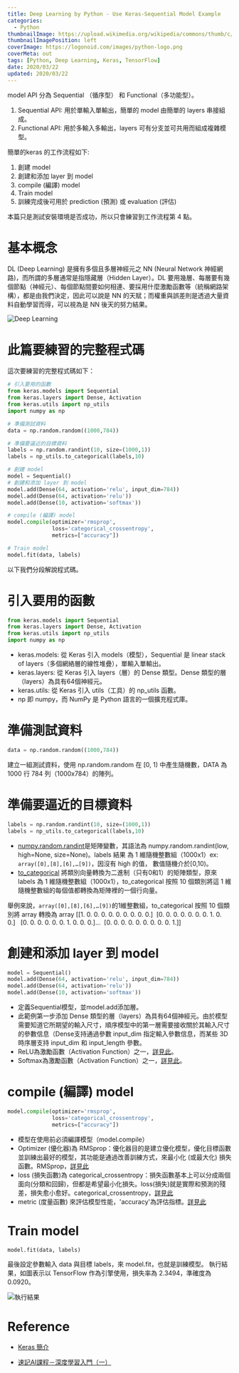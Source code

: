 ```yaml
---
title: Deep Learning by Python - Use Keras-Sequential Model Example
categories:
  - Python
thumbnailImage: https://upload.wikimedia.org/wikipedia/commons/thumb/c/c3/Python-logo-notext.svg/768px-Python-logo-notext.svg.png
thumbnailImagePosition: left
coverImage: https://logonoid.com/images/python-logo.png
coverMeta: out
tags: [Python, Deep Learning, Keras, TensorFlow]
date: 2020/03/22
updated: 2020/03/22
---
```


model API 分為 Sequential （循序型） 和 Functional（多功能型）。

1. Sequential API: 用於單輸入單輸出，簡單的 model 由簡單的 layers 串接組成。
2. Functional API: 用於多輸入多輸出，layers 可有分支並可共用而組成複雜模型。

簡單的keras 的工作流程如下:

1. 創建 model
2. 創建和添加 layer 到 model
3. compile (編譯) model
4. Train model
5. 訓練完成後可用於 prediction (預測) 或 evaluation (評估)

本篇只是測試安裝環境是否成功，所以只會練習到工作流程第 4 點。

<!--more-->

# 基本概念

DL (Deep Learning) 是擁有多個且多層神經元之 NN (Neural Network 神經網路)，而所謂的多層通常是指隱藏層（Hidden Layer）。DL 要用幾層、每層要有幾個節點（神經元）、每個節點間要如何相連、要採用什麼激勵函數等（統稱網路架構），都是由我們決定，因此可以說是 NN 的天賦；而權重與誤差則是透過大量資料自動學習而得，可以視為是 NN 後天的努力結果。

![Deep Learning](https://miro.medium.com/proxy/1*5egrX--WuyrLA7gBEXdg5A.png)

# 此篇要練習的完整程式碼

這次要練習的完整程式碼如下：

```python
# 引入要用的函數
from keras.models import Sequential
from keras.layers import Dense, Activation
from keras.utils import np_utils
import numpy as np

# 準備測試資料
data = np.random.random((1000,784))

# 準備要逼近的目標資料
labels = np.random.randint(10, size=(1000,1))
labels = np_utils.to_categorical(labels,10)

# 創建 model
model = Sequential()
# 創建和添加 layer 到 model
model.add(Dense(64, activation='relu', input_dim=784))
model.add(Dense(64, activation='relu'))
model.add(Dense(10, activation='softmax'))

# compile (編譯) model
model.compile(optimizer='rmsprop',
              loss='categorical_crossentropy',
              metrics=["accuracy"])

# Train model
model.fit(data, labels)
```

以下我們分段解說程式碼。

# 引入要用的函數

```python
from keras.models import Sequential
from keras.layers import Dense, Activation
from keras.utils import np_utils
import numpy as np
```

* keras.models: 從 Keras 引入 models（模型），Sequential 是 linear stack of layers（多個網絡層的線性堆疊），單輸入單輸出。
* keras.layers: 從 Keras 引入 layers（層）的 Dense 類型。Dense 類型的層（layers）為具有64個神經元。
* keras.utils: 從 Keras 引入 utils（工具）的 np_utils 函數。
* np 即 numpy，而 NumPy 是 Python 語言的一個擴充程式庫。

# 準備測試資料

```python
data = np.random.random((1000,784))
```

建立一組測試資料，使用 np.random.random 在 [0, 1) 中產生隨機數，DATA 為 1000 行 784 列（1000x784）的陣列。

# 準備要逼近的目標資料

```python
labels = np.random.randint(10, size=(1000,1))
labels = np_utils.to_categorical(labels,10)
```

* [numpy.random.randint](https://www.itread01.com/content/1541532849.html)是矩陣變數，其語法為 numpy.random.randint(low, high=None, size=None)。labels 結果 為 1 維隨機整數組（1000x1）ex: `array([0],[8],[6],…[9])`，因沒有 high 的值， 數值隨機介於[0,10)。
* [to_categorical](https://www.itread01.com/content/1549602019.html) 將類別向量轉換为二進制（只有0和1）的矩陣類型，原來 labels 為 1 維隨機整數組（1000x1），to_categorical 按照 10 個類別將這 1 維隨機整數組的每個值都轉換為矩陣裡的一個行向量。

舉例來說，`array([0],[8],[6],…[9])`的1維整數組，to_categorical 按照 10 個類別將 array 轉換為
array
[[1. 0. 0. 0. 0. 0. 0. 0. 0. 0.]
 [0. 0. 0. 0. 0. 0. 0. 1. 0. 0.] 
 [0. 0. 0. 0. 0. 0. 1. 0. 0. 0.]…
 [0. 0. 0. 0. 0. 0. 0. 0. 0. 1.]]

# 創建和添加 layer 到 model

```python
model = Sequential()
model.add(Dense(64, activation='relu', input_dim=784))
model.add(Dense(64, activation='relu'))
model.add(Dense(10, activation='softmax'))
```

* 定義Sequential模型，並model.add添加層。
* 此範例第一步添加 Dense 類型的層（layers）為具有64個神經元。由於模型需要知道它所期望的輸入尺寸，順序模型中的第一層需要接收關於其輸入尺寸的參數信息（Dense支持通過參數 input_dim 指定輸入參數信息，而某些 3D 時序層支持 input_dim 和 input_length 參數。
* ReLU為激勵函數（Activation Function）之一，[詳見此](https://mropengate.blogspot.com/2017/02/deep-learning-role-of-activation.html)。
* Softmax為激勵函數（Activation Function）之一，[詳見此](https://blog.csdn.net/bitcarmanlee/article/details/82320853)。

# compile (編譯) model

```python
model.compile(optimizer='rmsprop',
              loss='categorical_crossentropy',
              metrics=["accuracy"])
```

* 模型在使用前必須編譯模型（model.compile）
* Optimizer (優化器)為 RMSprop：優化器目的是建立優化模型，優化目標函數並訓練出最好的模型，其功能是通過改善訓練方式，來最小化 (或最大化) 損失函數。RMSprop，[詳見此](https://zhuanlan.zhihu.com/p/34230849)
* loss (損失函數)為 categorical_crossentropy：損失函數基本上可以分成兩個面向(分類和回歸)，但都是希望最小化損失。loss(損失)就是實際和預測的殘差，損失愈小愈好。categorical_crossentropy，[詳見此](https://blog.csdn.net/legalhighhigh/article/details/81409551)
* metric (度量函數) 來評估模型性能，'accuracy'為評估指標。[詳見此](https://www.cnblogs.com/weiyinfu/p/9783776.html)

# Train model

```python
model.fit(data, labels)
```

最後設定參數輸入 data 與目標 labels，來 model.fit，也就是訓練模型。
執行結果，如圖表示以 TensorFlow 作為引擎使用，損失率為 2.3494，準確度為 0.0920。

![執行結果](https://cdn-images-1.medium.com/max/1600/1*dIwMENM7YtaYqdFOOYnQvw.png)

# Reference

* [Keras 簡介](https://laoweizz.blogspot.com/2018/12/keras.html)

* [速記AI課程－深度學習入門（一）](https://medium.com/@baubibi/%E9%80%9F%E8%A8%98ai%E8%AA%B2%E7%A8%8B-%E6%B7%B1%E5%BA%A6%E5%AD%B8%E7%BF%92%E5%85%A5%E9%96%80-%E4%B8%80-68e27912ce30)


